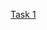 [Task 1](https://github.com/Arihaansingh/VSDSquadron_fpga_mini-FM-Internship_By-Arihaan_singh/blob/main/Task%201%20.md)

